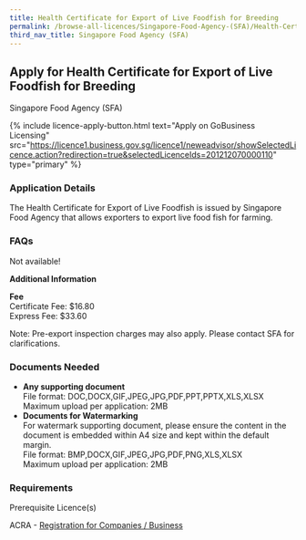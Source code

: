 ```yaml
---
title: Health Certificate for Export of Live Foodfish for Breeding
permalink: /browse-all-licences/Singapore-Food-Agency-(SFA)/Health-Certificate-for-Export-of-Live-Foodfish-for-Breeding
third_nav_title: Singapore Food Agency (SFA)
---
```


## Apply for Health Certificate for Export of Live Foodfish for Breeding

Singapore Food Agency (SFA)

{% include licence-apply-button.html text="Apply on GoBusiness Licensing" src="https://licence1.business.gov.sg/licence1/neweadvisor/showSelectedLicence.action?redirection=true&selectedLicenceIds=201212070000110" type="primary" %}

<H3>Application Details</H3>

<p>The Health Certificate for Export of Live Foodfish is issued by Singapore Food Agency that allows exporters to export live food fish for farming.</p>
 <h3>FAQs</h3>
 <p>Not available!</p>

<strong>Additional Information</strong>

<p><strong>Fee<br /></strong>Certificate Fee: $16.80<br />Express Fee: $33.60</p>
<p>Note: Pre-export inspection charges may also apply. Please contact SFA for clarifications.</p>

<H3>Documents Needed</H3>

<ul>
 <li><strong>Any supporting document</strong><br />File format: DOC,DOCX,GIF,JPEG,JPG,PDF,PPT,PPTX,XLS,XLSX<br />Maximum upload per application: 2MB</li>
 <li><strong>Documents for Watermarking<br /></strong>For watermark supporting document, please ensure the content in the document is embedded within A4 size and kept within the default margin.<br />File format: BMP,DOCX,GIF,JPEG,JPG,PDF,PNG,XLS,XLSX<br />Maximum upload per application: 2MB</li>
 </ul>

<H3>Requirements</H3>

<p>Prerequisite Licence(s)</p>
 <p>ACRA - <a href="https://www.acra.gov.sg/Home/" target="_blank" rel="noopener">Registration for Companies / Business</a></p>

